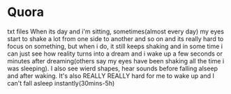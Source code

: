 # Quora
txt files
When its day and i'm sitting, sometimes(almost every day) my eyes start to shake a lot from one side to another and so on and its really hard to focus on something, but when i do, it still keeps shaking and in some time i can just see how reality turns into a dream and i wake up a few seconds or minutes after dreaming(others say my eyes have been shaking all the time i  was sleeping). I also see wierd shapes, hear sounds before falling alseep and after waking. It's also REALLY REALLY hard for me to wake up and I can't fall asleep instantly(30mins-5h)
